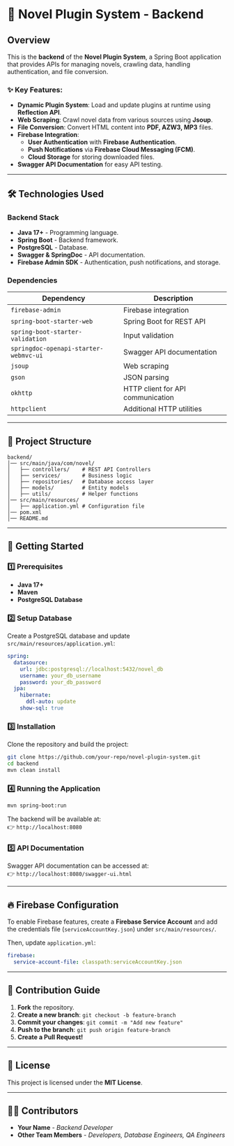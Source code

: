 # 📖 Novel Plugin System - Backend

## Overview
This is the **backend** of the **Novel Plugin System**, a Spring Boot application that provides APIs for managing novels, crawling data, handling authentication, and file conversion.

### ✨ Key Features:
- **Dynamic Plugin System**: Load and update plugins at runtime using **Reflection API**.
- **Web Scraping**: Crawl novel data from various sources using **Jsoup**.
- **File Conversion**: Convert HTML content into **PDF, AZW3, MP3** files.
- **Firebase Integration**:
  - **User Authentication** with **Firebase Authentication**.
  - **Push Notifications** via **Firebase Cloud Messaging (FCM)**.
  - **Cloud Storage** for storing downloaded files.
- **Swagger API Documentation** for easy API testing.

---

## 🛠 Technologies Used

### **Backend Stack**
- **Java 17+** - Programming language.
- **Spring Boot** - Backend framework.
- **PostgreSQL** - Database.
- **Swagger & SpringDoc** - API documentation.
- **Firebase Admin SDK** - Authentication, push notifications, and storage.

### **Dependencies**
| Dependency                          | Description |
|--------------------------------------|-------------|
| `firebase-admin`                     | Firebase integration |
| `spring-boot-starter-web`            | Spring Boot for REST API |
| `spring-boot-starter-validation`     | Input validation |
| `springdoc-openapi-starter-webmvc-ui`| Swagger API documentation |
| `jsoup`                              | Web scraping |
| `gson`                               | JSON parsing |
| `okhttp`                             | HTTP client for API communication |
| `httpclient`                         | Additional HTTP utilities |

---

## 📁 Project Structure

```
backend/
│── src/main/java/com/novel/
│   ├── controllers/    # REST API Controllers
│   ├── services/       # Business logic
│   ├── repositories/   # Database access layer
│   ├── models/         # Entity models
│   ├── utils/          # Helper functions
│── src/main/resources/
│   ├── application.yml # Configuration file
│── pom.xml
│── README.md
```

---

## 🚀 Getting Started

### **1️⃣ Prerequisites**
- **Java 17+**
- **Maven**
- **PostgreSQL Database**

### **2️⃣ Setup Database**
Create a PostgreSQL database and update `src/main/resources/application.yml`:

```yaml
spring:
  datasource:
    url: jdbc:postgresql://localhost:5432/novel_db
    username: your_db_username
    password: your_db_password
  jpa:
    hibernate:
      ddl-auto: update
    show-sql: true
```

### **3️⃣ Installation**
Clone the repository and build the project:

```sh
git clone https://github.com/your-repo/novel-plugin-system.git
cd backend
mvn clean install
```

### **4️⃣ Running the Application**
```sh
mvn spring-boot:run
```
The backend will be available at:  
👉 `http://localhost:8080`

### **5️⃣ API Documentation**
Swagger API documentation can be accessed at:  
👉 `http://localhost:8080/swagger-ui.html`

---

## 🔥 Firebase Configuration
To enable Firebase features, create a **Firebase Service Account** and add the credentials file (`serviceAccountKey.json`) under `src/main/resources/`.

Then, update `application.yml`:
```yaml
firebase:
  service-account-file: classpath:serviceAccountKey.json
```

---

## 🤝 Contribution Guide
1. **Fork** the repository.
2. **Create a new branch**: `git checkout -b feature-branch`
3. **Commit your changes**: `git commit -m "Add new feature"`
4. **Push to the branch**: `git push origin feature-branch`
5. **Create a Pull Request!**

---

## 📜 License
This project is licensed under the **MIT License**.

---

## 👨‍💻 Contributors
- **Your Name** - *Backend Developer*
- **Other Team Members** - *Developers, Database Engineers, QA Engineers* 